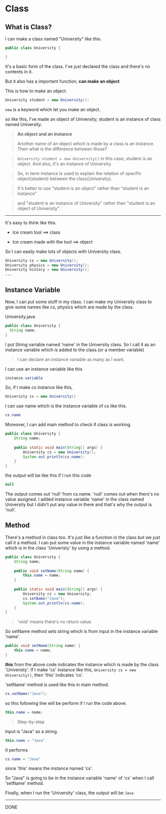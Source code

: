 # Class

## What is Class?

I can make a class named "University" like this.

```java
public class University {

}
```
It's a basic form of the class. I've just declared the class and there's no contents in it. 

But it also has a important function; **can make an object**


This is how to make an object.
```java
University student = new University();
```
```new``` is a keyword which let you make an object.

so like this, I've made an object of University; student is an instance of class named University.




>**An object and an instance**

>Another name of an object which is made by a class is an instance. Then what is the difference between those?

>```University student = new University()``` in this case, student is an object. And also, it's an instance of University.

>So, in term instance is used to explain the relation of specific object(student) between the class(University).

>It's better to use "student is an object" rather than "student is an instance" 

>and "student is an instance of University" rather than "student is an object of University".

<hr/>

It's easy to think like this.

* Ice cream tool ==> class

* Ice cream made with the tool ==> object



So I can easily make lots of objects with University class.

```java
University cs = new University();
University physics = new University();
University history = new University();
...
```

## Instance Variable
Now, I can put some stuff in my class. I can make my University class to give some names like cs, physics which are made by the class.

University.java
```java
public class University {
  String name;
}
```

I put String variable named 'name' in the University class. So I call it as an instance variable which is added to the class.(or a member variable)

>I can declare an instance variable as many as I want. 

I can use an instance variable like this

```java
instance.variable
```

So, if I make cs instance like this, 
```java 
University cs = new University()
```

I can use name which is the instance variable of cs like this.

```java
cs.name
```

Moreover, I can add main method to check if class is working.
```java
public class University {
    String name;
    
    public static void main(String[] args) {
        University cs = new University();
        System.out.println(cs.name);
    }
}
```

the output will be like this if I run this code
```java
null
```

The output comes out 'null' from cs.name. 'null' comes out when thers's no value assigned. 
I added instance variable 'name' in the class named University but I didn't put any value in there and that's why the output is 'null'.


## Method

There's a method in class too. It's just like a function in the class but we just call it a method.
I can put some value in the instance variable named 'name' which is in the class 'Univeristy' by using a method.

```java
public class University {
    String name;
    
    public void setName(String name) {
        this.name = name;
    }
    
    public static void main(String[] args) {
        University cs = new University;
        cs.setName("Java");
        System.out.println(cs.name);
    }
}
```

> 'void' means there's no return value.

So setName method sets string which is from input in the instance variable 'name'.
```java
public void setName(String name) {
    this.name = name;
}
```

**this** from the above code indicates the instance which is made by the class 'Univeristy'. 
If I make 'cs' instance like this, ```University cs = new University()```,  then 'this' indicates 'cs'.

'setName' method is used like this in main method.
```java 
cs.setName("Java"); 
```
so this following line will be perform if I run the code above.
```java 
this.name = name; 
```

>Step-by-step

Input is "Java" as a string.
```java
this.name = "Java" 
```


It performs
```java
cs.name = "Java"
``` 
since 'this' means the instance named 'cs'.

So "Java" is going to be in the instance variable 'name' of 'cs' when I call 'setName' method.

Finally, when I run the 'University' class, the output will be
```Java ```





<hr/>
DONE
